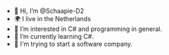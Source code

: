 - 👋 Hi, I’m @Schaapie-D2
- 🌍 I live in the Netherlands
- 👀 I’m interested in C# and programming in general.
- 🌱 I’m currently learning C#.
- 🏢 I'm trying to start a software company.

<!---
Schaapie-D2/Schaapie-D2 is a ✨ special ✨ repository because its `README.md` (this file) appears on your GitHub profile.
You can click the Preview link to take a look at your changes.
--->
